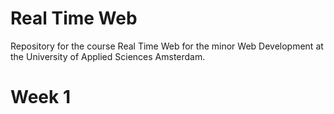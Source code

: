 # Real Time Web
Repository for the course Real Time Web for the minor Web Development at the University of Applied Sciences Amsterdam. 

# Week 1
